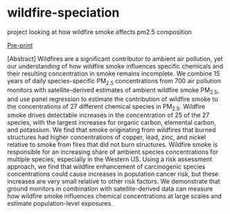 # wildfire-speciation
project looking at how wildfire smoke affects pm2.5 composition

[Pre-print](https://eartharxiv.org/repository/view/7545/)

[Abstract] 
Wildfires are a significant contributor to ambient air pollution, yet our understanding of how wildfire smoke influences specific chemicals and their resulting concentration in smoke remains incomplete. We combine 15 years of daily species-specific PM$_{2.5}$ concentrations from 700 air pollution monitors with satellite-derived estimates of ambient wildfire smoke PM$_{2.5}$, and use panel regression to estimate the contribution of wildfire smoke to the concentrations of 27 different chemical species in PM$_{2.5}$. Wildfire smoke drives detectable increases in the concentration of 25 of the 27 species, with the largest increases for organic carbon, elemental carbon, and potassium. We find that smoke originating from wildfires that burned structures had higher concentrations of copper, lead, zinc, and nickel relative to smoke from fires that did not burn structures. Wildfire smoke is responsible for an increasing share of ambient species concentrations for multiple species, especially in the Western US. Using a risk assessment approach, we find that wildfire enhancement of carcinogenic species concentrations could cause increases in population cancer risk, but these increases are very small relative to other risk factors. We demonstrate that  ground monitors in combination with satellite-derived data can measure how wildfire smoke influences chemical concentrations at large scales and estimate population-level exposures. 

